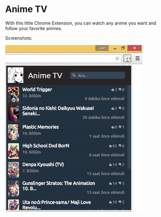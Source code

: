 Anime TV
===========

With this little Chrome Extension, you can watch any anime you want and follow your favorite animes.


Screenshots:

![alt tag](https://raw.githubusercontent.com/ozcanzaferayan/Anime-TV/master/Screenshots/2015-06-07_13-52-43.png)